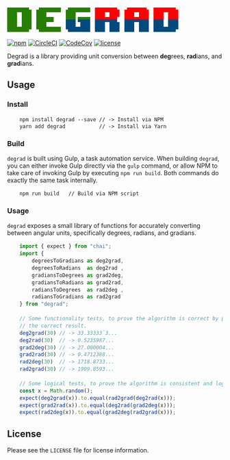 [circleci-shield-url]: https://img.shields.io/circleci/project/github/mgthomas99/degrad.svg
[circleci-url]: https://circleci.com/gh/mgthomas99/degrad
[codecov-shield-url]: https://img.shields.io/codecov/c/github/mgthomas99/degrad.svg
[codecov-url]: https://codecov.io/gh/mgthomas99/degrad
[license-shield-url]: https://img.shields.io/github/license/mgthomas99/degrad.svg
[license-url]: https://github.com/mgthomas99/degrad/blob/master/LICENSE
[logo-image-url]: https://raw.githubusercontent.com/mgthomas99/degrad/master/www/logo.png
[logo-url]: https://github.com/mgthomas/degrad
[npm-shield-url]: https://img.shields.io/npm/v/degrad.svg
[npm-url]: https://www.npmjs.com/package/degrad

[![# Degrad][logo-image-url]][logo-url]

[![npm][npm-shield-url]][npm-url]
[![CircleCI][circleci-shield-url]][circleci-url]
[![CodeCov][codecov-shield-url]][codecov-url]
[![license][license-shield-url]][license-url]

Degrad is a library providing unit conversion between **deg**rees, **rad**ians,
and **grad**ians.

## Usage

### Install

```shell
    npm install degrad --save // -> Install via NPM
    yarn add degrad           // -> Install via Yarn
```

### Build

`degrad` is built using Gulp, a task automation service. When building `degrad`,
you can either invoke Gulp directly via the `gulp` command, or allow NPM to take
care of invoking Gulp by executing `npm run build`. Both commands do exactly the
same task internally.

```shell
    npm run build   // Build via NPM script
```

### Usage

`degrad` exposes a small library of functions for accurately converting between
angular units, specifically degrees, radians, and gradians.

```ts
    import { expect } from "chai";
    import {
        degreesToGradians as deg2grad,
        degreesToRadians  as deg2rad ,
        gradiansToDegrees as grad2deg,
        gradiansToRadians as grad2rad,
        radiansToDegrees  as rad2deg ,
        radiansToGradians as rad2grad
    } from "degrad";

    // Some functionality tests, to prove the algorithm is correct by producing
    // the correct result.
    deg2grad(30) // -> 33.33333̅3...
    deg2rad(30)  // -> 0.5235987...
    grad2deg(30) // -> 27.000004...
    grad2rad(30) // -> 0.4712388...
    rad2deg(30)  // -> 1718.8733...
    rad2grad(30) // -> 1909.8593...

    // Some logical tests, to prove the algorithm is consistent and logical.
    const x = Math.random();
    expect(deg2grad(x)).to.equal(rad2grad(deg2rad(x)));
    expect(grad2rad(x)).to.equal(deg2rad(grad2deg(x)));
    expect(rad2deg(x)).to.equal(grad2deg(rad2grad(x)));
```

## License

Please see the `LICENSE` file for license information.
